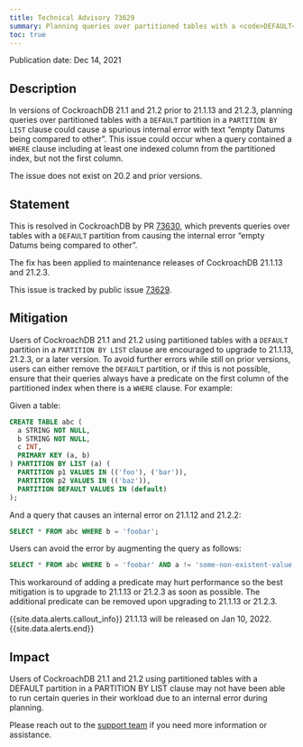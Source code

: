 ```yaml
---
title: Technical Advisory 73629
summary: Planning queries over partitioned tables with a <code>DEFAULT</code> partition in a <code>PARTITION BY LIST</code> clause could cause a spurious internal error
toc: true
---
```


Publication date: Dec 14, 2021

## Description

In versions of CockroachDB 21.1 and 21.2 prior to 21.1.13 and 21.2.3, planning queries over partitioned tables with a `DEFAULT` partition in a `PARTITION BY LIST` clause could cause a spurious internal error with text “empty Datums being compared to other”. This issue could occur when a query contained a `WHERE` clause including at least one indexed column from the partitioned index, but not the first column.

The issue does not exist on 20.2 and prior versions.
## Statement

This is resolved in CockroachDB by PR [73630](https://github.com/cockroachdb/cockroach/pull/73630), which prevents queries over tables with a `DEFAULT` partition from causing the internal error “empty Datums being compared to other”.

The fix has been applied to maintenance releases of CockroachDB 21.1.13 and 21.2.3.

This issue is tracked by public issue [73629](https://github.com/cockroachdb/cockroach/issues/73629).

## Mitigation

Users of CockroachDB 21.1 and 21.2 using partitioned tables with a `DEFAULT` partition in a `PARTITION BY LIST` clause are encouraged to upgrade to 21.1.13, 21.2.3, or a later version.  To avoid further errors while still on prior versions, users can either remove the `DEFAULT` partition, or if this is not possible, ensure that their queries always have a predicate on the first column of the partitioned index when there is a `WHERE` clause. For example:

Given a table:

~~~sql
CREATE TABLE abc (
  a STRING NOT NULL,
  b STRING NOT NULL,
  c INT,
  PRIMARY KEY (a, b)
) PARTITION BY LIST (a) (
  PARTITION p1 VALUES IN (('foo'), ('bar')),
  PARTITION p2 VALUES IN (('baz')),
  PARTITION DEFAULT VALUES IN (default)
);
~~~

And a query that causes an internal error on 21.1.12 and 21.2.2:

~~~sql
SELECT * FROM abc WHERE b = 'foobar';
~~~

Users can avoid the error by augmenting the query as follows:

~~~sql
SELECT * FROM abc WHERE b = 'foobar' AND a != 'some-non-existent-value';
~~~

This workaround of adding a predicate may hurt performance so the best mitigation is to upgrade to 21.1.13 or 21.2.3 as soon as possible. The additional predicate can be removed upon upgrading to 21.1.13 or 21.2.3.

{{site.data.alerts.callout_info}}
21.1.13 will be released on Jan 10, 2022.
{{site.data.alerts.end}}

## Impact
Users of CockroachDB 21.1 and 21.2 using partitioned tables with a DEFAULT partition in a PARTITION BY LIST clause may not have been able to run certain queries in their workload due to an internal error during planning.


Please reach out to the [support team](https://support.cockroachlabs.com/) if you need more information or assistance.
